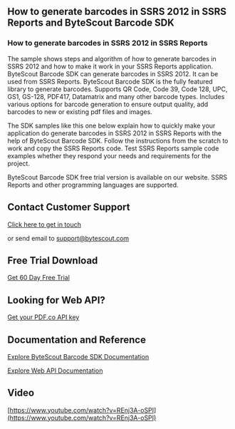## How to generate barcodes in SSRS 2012 in SSRS Reports and ByteScout Barcode SDK

### How to generate barcodes in SSRS 2012 in SSRS Reports

The sample shows steps and algorithm of how to generate barcodes in SSRS 2012 and how to make it work in your SSRS Reports application. ByteScout Barcode SDK can generate barcodes in SSRS 2012. It can be used from SSRS Reports. ByteScout Barcode SDK is the fully featured library to generate barcodes. Supports QR Code, Code 39, Code 128, UPC, GS1, GS-128, PDF417, Datamatrix and many other barcode types. Includes various options for barcode generation to ensure output quality, add barcodes to new or existing pdf files and images.

The SDK samples like this one below explain how to quickly make your application do generate barcodes in SSRS 2012 in SSRS Reports with the help of ByteScout Barcode SDK. Follow the instructions from the scratch to work and copy the SSRS Reports code. Test SSRS Reports sample code examples whether they respond your needs and requirements for the project.

ByteScout Barcode SDK free trial version is available on our website. SSRS Reports and other programming languages are supported.

## Contact Customer Support

[Click here to get in touch](https://bytescout.zendesk.com/hc/en-us/requests/new?subject=ByteScout%20Barcode%20SDK%20Question)

or send email to [support@bytescout.com](mailto:support@bytescout.com?subject=ByteScout%20Barcode%20SDK%20Question) 

## Free Trial Download

[Get 60 Day Free Trial](https://bytescout.com/download/web-installer?utm_source=github-readme)

## Looking for Web API? 

[Get your PDF.co API key](https://pdf.co/documentation/api?utm_source=github-readme)

## Documentation and Reference

[Explore ByteScout Barcode SDK Documentation](https://bytescout.com/documentation/index.html?utm_source=github-readme)

[Explore Web API Documentation](https://pdf.co/documentation/api?utm_source=github-readme)

## Video

[https://www.youtube.com/watch?v=REnj3A-oSPI](https://www.youtube.com/watch?v=REnj3A-oSPI)